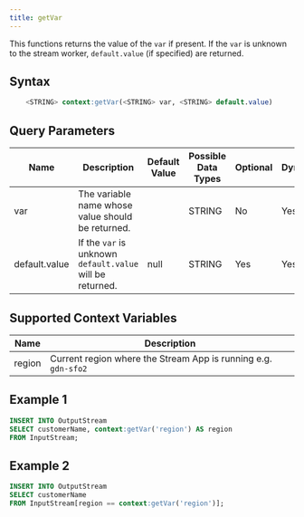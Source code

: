 ```yaml
---
title: getVar
---
```


This functions returns the value of the `var` if present. If the `var` is unknown to the stream worker, `default.value` (if specified) are returned.

## Syntax

```sql
    <STRING> context:getVar(<STRING> var, <STRING> default.value)
```

## Query Parameters

| Name | Description                                                                                                                  | Default Value | Possible Data Types   | Optional | Dynamic |
|------|------------------------------------------------------------------------------------------------------------------------------|---------------|-----------------------|----------|---------|
| var  | The variable name whose value should be returned.                                                                 |               | STRING | No       | Yes     |
| default.value    | If the `var` is unknown `default.value` will be returned. | null | STRING                | Yes       | Yes     |

## Supported Context Variables

| Name | Description |
|------|-------------|
| region  | Current region where the Stream App is running e.g. `gdn-sfo2` |               | STRING | No       | Yes     |

## Example 1

```sql
INSERT INTO OutputStream
SELECT customerName, context:getVar('region') AS region
FROM InputStream;
```

## Example 2

```sql
INSERT INTO OutputStream
SELECT customerName
FROM InputStream[region == context:getVar('region')];
```
